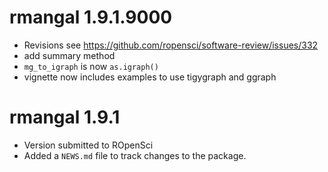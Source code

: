 # rmangal 1.9.1.9000

* Revisions see https://github.com/ropensci/software-review/issues/332
* add summary method
* `mg_to_igraph` is now `as.igraph()`
* vignette now includes examples to use tigygraph and ggraph

# rmangal 1.9.1

* Version submitted to ROpenSci
* Added a `NEWS.md` file to track changes to the package.
